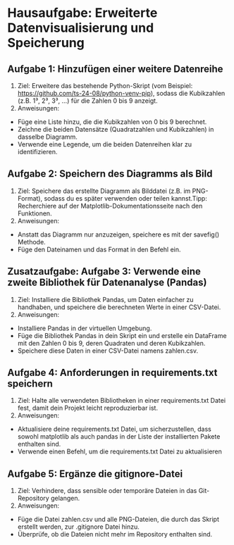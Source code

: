 # Hausaufgabe: Erweiterte Datenvisualisierung und Speicherung
## Aufgabe 1: Hinzufügen einer weitere Datenreihe
1. Ziel: Erweitere das bestehende Python-Skript (vom Beispiel: https://github.com/ts-24-08/python-venv-pip), sodass  die Kubikzahlen (z.B. 1³, 2³, 3³, …) für die Zahlen 0 bis 9 anzeigt.
2. Anweisungen:
- Füge eine  Liste hinzu, die die Kubikzahlen von 0 bis 9 berechnet.
- Zeichne die beiden Datensätze (Quadratzahlen und Kubikzahlen) in dasselbe Diagramm.
- Verwende eine Legende, um die beiden Datenreihen klar zu identifizieren.
## Aufgabe 2: Speichern des Diagramms als Bild
1. Ziel: Speichere das erstellte Diagramm als Bilddatei (z.B. im PNG-Format), sodass du es später verwenden oder teilen kannst.Tipp: Recherchiere auf der Matplotlib-Dokumentationsseite nach den Funktionen.
2. Anweisungen:
- Anstatt das Diagramm nur anzuzeigen, speichere es mit der savefig() Methode.
- Füge den Dateinamen und das Format in den Befehl ein.
## Zusatzaufgabe: Aufgabe 3: Verwende eine zweite Bibliothek für Datenanalyse (Pandas)
1. Ziel: Installiere die Bibliothek Pandas, um Daten einfacher zu handhaben, und speichere die berechneten Werte in einer CSV-Datei.
2. Anweisungen:
- Installiere Pandas in der virtuellen Umgebung.
- Füge die Bibliothek Pandas in dein Skript ein und erstelle ein DataFrame mit den Zahlen 0 bis 9, deren Quadraten und deren Kubikzahlen.
- Speichere diese Daten in einer CSV-Datei namens zahlen.csv.
## Aufgabe 4: Anforderungen in requirements.txt speichern
1. Ziel: Halte alle verwendeten Bibliotheken in einer requirements.txt Datei fest, damit dein Projekt leicht reproduzierbar ist.
2. Anweisungen:
- Aktualisiere deine requirements.txt Datei, um sicherzustellen, dass sowohl matplotlib als auch pandas in der Liste der installierten Pakete enthalten sind.
- Verwende einen Befehl, um die requirements.txt Datei zu aktualisieren
## Aufgabe 5: Ergänze die gitignore-Datei
1. Ziel: Verhindere, dass sensible oder temporäre Dateien in das Git-Repository gelangen.
2. Anweisungen:
- Füge die Datei zahlen.csv und alle PNG-Dateien, die durch das Skript erstellt werden, zur .gitignore Datei hinzu.
- Überprüfe, ob die Dateien nicht mehr im Repository enthalten sind.
